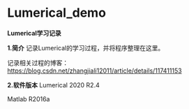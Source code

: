 # Lumerical_demo
**Lumerical学习记录**

**1.简介**
记录Lumerical的学习过程，并将程序整理在这里。

记录相关过程的博客：https://blog.csdn.net/zhangjiali12011/article/details/117411153


**2.软件版本**
Lumerical 2020 R2.4

Matlab R2016a
